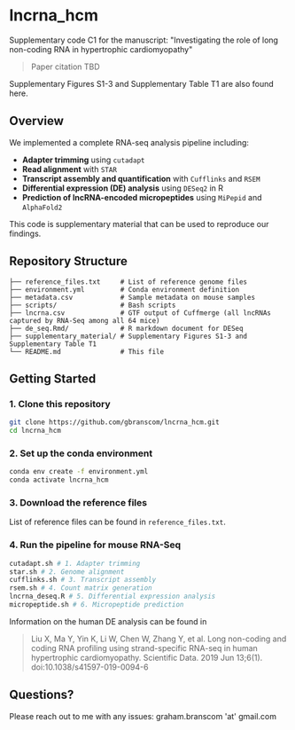 # lncrna_hcm

Supplementary code C1 for the manuscript: "Investigating the role of long non-coding RNA in hypertrophic cardiomyopathy"

> Paper citation TBD

Supplementary Figures S1-3 and Supplementary Table T1 are also found here.

## Overview

We implemented a complete RNA-seq analysis pipeline including:

- **Adapter trimming** using `cutadapt`
- **Read alignment** with `STAR`
- **Transcript assembly and quantification** with `Cufflinks` and `RSEM`
- **Differential expression (DE) analysis** using `DESeq2` in R
- **Prediction of lncRNA-encoded micropeptides** using `MiPepid` and `AlphaFold2`

This code is supplementary material that can be used to reproduce our findings.

## Repository Structure
```text
├── reference_files.txt     # List of reference genome files
├── environment.yml         # Conda environment definition
├── metadata.csv            # Sample metadata on mouse samples
├── scripts/                # Bash scripts
├── lncrna.csv              # GTF output of Cuffmerge (all lncRNAs captured by RNA-Seq among all 64 mice)
├── de_seq.Rmd/             # R markdown document for DESeq
├── supplementary_material/ # Supplementary Figures S1-3 and Supplementary Table T1
└── README.md               # This file
```

## Getting Started

### 1. Clone this repository

```bash
git clone https://github.com/gbranscom/lncrna_hcm.git
cd lncrna_hcm
```

### 2. Set up the conda environment

```bash
conda env create -f environment.yml
conda activate lncrna_hcm
```

### 3. Download the reference files

List of reference files can be found in `reference_files.txt`.

### 4. Run the pipeline for mouse RNA-Seq

```bash
cutadapt.sh # 1. Adapter trimming
star.sh # 2. Genome alignment
cufflinks.sh # 3. Transcript assembly
rsem.sh # 4. Count matrix generation
lncrna_deseq.R # 5. Differential expression analysis
micropeptide.sh # 6. Micropeptide prediction
```

Information on the human DE analysis can be found in

> Liu X, Ma Y, Yin K, Li W, Chen W, Zhang Y, et al. Long non-coding and coding RNA profiling using strand-specific RNA-seq in human hypertrophic cardiomyopathy. Scientific Data. 2019 Jun 13;6(1). doi:10.1038/s41597-019-0094-6

## Questions?

Please reach out to me with any issues: graham.branscom 'at' gmail.com